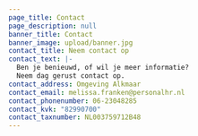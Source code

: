 ```yaml
---
page_title: Contact
page_description: null
banner_title: Contact
banner_image: upload/banner.jpg
contact_title: Neem contact op
contact_text: |-
  Ben je benieuwd, of wil je meer informatie?
  Neem dag gerust contact op.
contact_address: Omgeving Alkmaar
contact_email: melissa.franken@personalhr.nl
contact_phonenumber: 06-23048285
contact_kvk: "82990700"
contact_taxnumber: NL003759712B48
---
```

